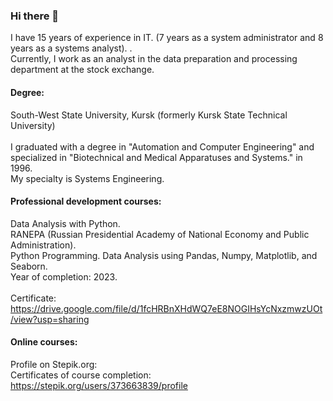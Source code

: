 ### Hi there 👋
I have 15 years of experience in IT. (7 years as a system administrator and 8 years as a systems analyst). .<br>
Currently, I work as an analyst in the data preparation and processing department at the stock exchange.<br>
#### Degree:
South-West State University, Kursk (formerly Kursk State Technical University)<br>  
I graduated with a degree in "Automation and Computer Engineering" and specialized in "Biotechnical and Medical Apparatuses and Systems." in 1996.<br>
My specialty is Systems Engineering.
#### Professional development courses:
Data Analysis with Python.<br>
RANEPA (Russian Presidential Academy of National Economy and Public Administration).<br>
Python Programming. Data Analysis using Pandas, Numpy, Matplotlib, and Seaborn.<br>
Year of completion: 2023.<br> 
<br>
Certificate:<br>
https://drive.google.com/file/d/1fcHRBnXHdWQ7eE8NOGIHsYcNxzmwzUOt/view?usp=sharing
#### Online courses:<br>
Profile on Stepik.org:<br>
Certificates of course completion:<br>
https://stepik.org/users/373663839/profile<br>






<!--
**kholobtseva/kholobtseva** is a ✨ _special_ ✨ repository because its `README.md` (this file) appears on your GitHub profile.

Here are some ideas to get you started:

- 🔭 I’m currently working on ...
- 🌱 I’m currently learning ...
- 👯 I’m looking to collaborate on ...
- 🤔 I’m looking for help with ...
- 💬 Ask me about ...
- 📫 How to reach me: ...
- 😄 Pronouns: ...
- ⚡ Fun fact: ...
-->
